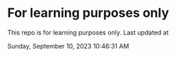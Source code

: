 # For learning purposes only
This repo is for learning purposes only.
Last updated at

Sunday, September 10, 2023 10:46:31 AM

